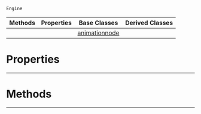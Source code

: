  `Engine`

|Methods|Properties|Base Classes|Derived Classes|
|---|---|---|---|
| | |[animationnode](https://github.com/zeroengineteam/ZeroDocs/code_reference/class_reference/animationnode.markdown)| |


 #  Properties


---  
 #  Methods


---  
 

 